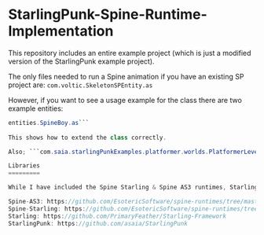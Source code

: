 StarlingPunk-Spine-Runtime-Implementation
=========================================

This repository includes an entire example project (which is just a modified version of the StarlingPunk example project).

The only files needed to run a Spine animation if you have an existing SP project are: ```com.voltic.SkeletonSPEntity.as```

However, if you want to see a usage example for the class there are two example entities:

```entities.GreenGuy.as
entities.SpineBoy.as```
  
This shows how to extend the class correctly.

Also; ```com.saia.starlingPunkExamples.platformer.worlds.PlatformerLevelOne.as``` shows how to add a ```SkeletonSPEntity``` to the world. But, it is exactly the same as adding a normal entity is.

Libraries
=========

While I have included the Spine Starling & Spine AS3 runtimes, Starling and StarlingPunk itself these are all available independently and may be more up-to-date.

Spine-AS3: https://github.com/EsotericSoftware/spine-runtimes/tree/master/spine-as3
Spine-Starling: https://github.com/EsotericSoftware/spine-runtimes/tree/master/spine-starling
Starling: https://github.com/PrimaryFeather/Starling-Framework
StarlingPunk: https://github.com/asaia/StarlingPunk

